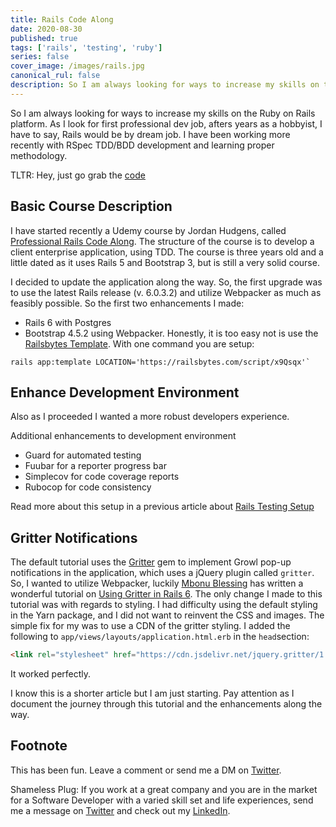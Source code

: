 ```yaml
---
title: Rails Code Along
date: 2020-08-30
published: true
tags: ['rails', 'testing', 'ruby']
series: false
cover_image: /images/rails.jpg
canonical_rul: false
description: So I am always looking for ways to increase my skills on the Ruby on Rails platform. As I look for first professional dev job, afters years as a hobbyist, I have to say, Rails would be by dream job.
---
```


So I am always looking for ways to increase my skills on the Ruby on Rails platform. As I look for first professional dev job, afters years as a hobbyist, I have to say, Rails would be by dream job. I have been working more recently with RSpec TDD/BDD development and learning proper methodology.

TLTR: Hey, just go grab the [code][REPO]

## Basic Course Description
I have started recently a Udemy course by Jordan Hudgens, called [Professional Rails Code Along][COURSE]. The structure of the course is to develop a client enterprise application, using TDD. The course is three years old and a little dated as it uses Rails 5 and Bootstrap 3, but is still a very solid course.

I decided to update the application along the way. So, the first upgrade was to use the latest Rails release (v. 6.0.3.2) and utilize Webpacker as much as feasibly possible. So the first two enhancements I made:
- Rails 6 with Postgres
- Bootstrap 4.5.2 using Webpacker. Honestly, it is too easy not is use the [Railsbytes Template][BOOTSTRAP]. With one command you are setup:
```
rails app:template LOCATION='https://railsbytes.com/script/x9Qsqx'`
```

## Enhance Development Environment
Also as I proceeded I wanted a more robust developers experience.

Additional enhancements to development environment
- Guard for automated testing
- Fuubar for a reporter progress bar
- Simplecov for code coverage reports
- Rubocop for code consistency

Read more about this setup in a previous article about [Rails Testing Setup](/rails-test-setup)

## Gritter Notifications

The default tutorial uses the [Gritter]() gem to implement Growl pop-up notifications in the application, which uses a jQuery plugin called `gritter`. So, I wanted to utilize Webpacker, luckily [Mbonu Blessing](https://dev.to/nkemjiks) has written a wonderful tutorial on [Using Gritter in Rails 6][GRITTER]. The only change I made to this tutorial was with regards to styling. I had difficulty using the default styling in the Yarn package, and I did not want to reinvent the CSS and images. The simple fix for my was to use a CDN of the gritter styling. I added the following to `app/views/layouts/application.html.erb` in the `head`section:

```html
<link rel="stylesheet" href="https://cdn.jsdelivr.net/jquery.gritter/1.7.4/css/jquery.gritter.css">
```

It worked perfectly. 

I know this is a shorter article but I am just starting. Pay attention as I document the journey through this tutorial and the enhancements along the way. 

## Footnote

This has been fun. Leave a comment or send me a DM on [Twitter](http://twitter.com/EclecticCoding).

Shameless Plug: If you work at a great company and you are in the market for a Software Developer with a varied skill set and life experiences, send me a message on [Twitter](http://twitter.com/EclecticCoding) and check out my [LinkedIn](http://www.linkedin.com/in/dev-chuck-smith).


[REPO]: https://github.com/eclectic-coding/overtime_app
[COURSE]: https://www.udemy.com/course/professional-ruby-on-rails-coding-course/
[BOOTSTRAP]: https://railsbytes.com/public/templates/x9Qsqx
[GRITTER]: https://dev.to/nkemjiks/using-gritter-in-rails-6-52fe
